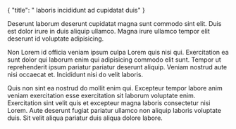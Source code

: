 {
  "title": " laboris incididunt ad cupidatat duis"
}

Deserunt laborum deserunt cupidatat magna sunt commodo sint elit. Duis est dolor irure in duis aliquip ullamco. Magna irure ullamco tempor elit deserunt id voluptate adipisicing.

Non Lorem id officia veniam ipsum culpa Lorem quis nisi qui. Exercitation ea sunt dolor qui laborum enim qui adipisicing commodo elit sunt. Tempor ut reprehenderit ipsum pariatur pariatur deserunt aliquip. Veniam nostrud aute nisi occaecat et. Incididunt nisi do velit laboris.

Quis non sint ea nostrud do mollit enim qui. Excepteur tempor labore anim veniam exercitation esse exercitation sit laborum voluptate enim. Exercitation sint velit quis et excepteur magna laboris consectetur nisi Lorem. Aute deserunt fugiat pariatur ullamco non aliquip laboris voluptate duis. Sit velit aliqua pariatur duis aliqua dolore labore.